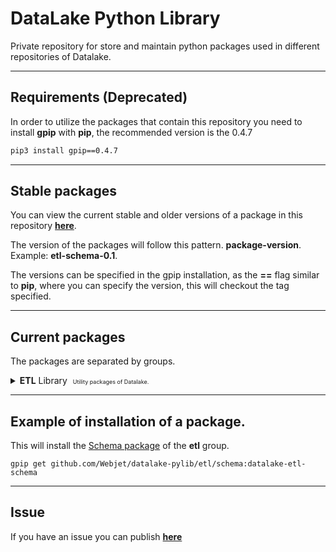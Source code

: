 # **DataLake Python Library**

Private repository for store and maintain python packages used in different repositories of Datalake.

---

## Requirements (Deprecated)

In order to utilize the packages that contain this repository you need to install **gpip** with **pip**, the recommended version is the 0.4.7

```bash
pip3 install gpip==0.4.7
```

---

## **Stable packages**

You can view the current stable and older versions of a package in this repository [**here**](https://github.com/Webjet/datalake-pylib/tags).

The version of the packages will follow this pattern. **package-version**. Example: **etl-schema-0.1**.

The versions can be specified in the gpip installation, as the **==** flag similar to **pip**, where you can specify the version, this will checkout the tag specified.

---

## **Current packages**

The packages are separated by groups.

<details>
    <summary>
        <b>ETL</b> Library <span style="margin-left:5px;font-size:9px">Utility packages of Datalake.</span>
    </summary>
    <ul>
        <li>
            <h5>
                <a href="https://github.com/Webjet/datalake-pylib/tree/main/etl/schema">
                    <b>Schema</b> <b style="color:lightblue">WIP</b>
                </a>
            </h5>
            <p style="font-size:10px">
                Normalize dataframes.
            </p>
        </li>
        <li>
            <h5>
                <a href="https://github.com/Webjet/datalake-pylib/tree/main/etl/pandas">
                    <b>Pandas</b><sub style="color:red"><b>EARLY</b></sub>
                </a>
            </h5>
            <p style="font-size:10px">
                Make actions with Pandas DataFrames like getting reports from differences between two DataFrames.
            </p>
        </li>
        <li>
            <h5>
                <a href="https://github.com/Webjet/datalake-pylib/tree/main/etl/s3">
                    <b>S3</b><sub style="color:red"><b>EARLY</b></sub>
                </a>
            </h5>
            <p style="font-size:10px">
                Manage and make action on S3 with Pandas DataFrames.
            </p>
        </li>
        <li>
            <h5>
                <a href="https://github.com/Webjet/datalake-pylib/tree/main/etl/database">
                    <b>Database</b><sub style="color:red"><b>EARLY</b></sub>
                </a>
            </h5>
            <p style="font-size:10px">
                Interact with AWS Athena or Postgres, send queries or get dataframes.
            </p>
        </li>
        <li>
            <h5>
                <a href="https://github.com/Webjet/datalake-pylib/tree/main/etl/aws">
                    <b>AWS</b><sub style="color:red"><b>EARLY</b></sub>
                </a>
            </h5>
            <p style="font-size:10px">
                Some usefull AWS methods that let your code be more dynamically.
                Example, detect when the machine that is running your code is a Lambda function.
            </p>
        </li>
        <li>
            <h5>
                <a href="https://github.com/Webjet/datalake-pylib/tree/main/etl/utils">
                    <b>Utils</b><sub style="color:red"><b>EARLY</b></sub>
                </a>
            </h5>
            <p style="font-size:10px">
                Some usefull utilities without a common property but are utilized in the ETL repository. Example, send alarm to teams, loggin utility for making prints more complex.
            </p>
        </li>
    </ul>
</details>

---

## Example of installation of a package.

This will install the [Schema package](https://github.com/Webjet/datalake-pylib/tree/main/etl/schema) of the **etl** group.

```
gpip get github.com/Webjet/datalake-pylib/etl/schema:datalake-etl-schema
```

---

## Issue

If you have an issue you can publish [**here**](https://github.com/Webjet/datalake-pylib/issues)
